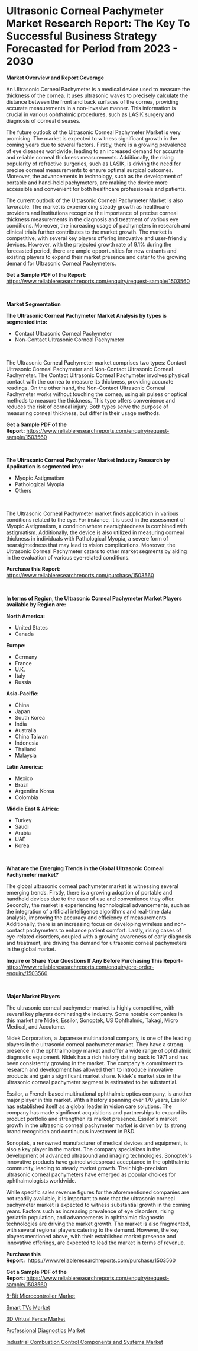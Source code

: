 <p><h1>Ultrasonic Corneal Pachymeter Market Research Report: The Key To Successful Business Strategy Forecasted for Period from 2023 - 2030</h1></p><p><strong>Market Overview and Report Coverage</strong></p>
<p><p>An Ultrasonic Corneal Pachymeter is a medical device used to measure the thickness of the cornea. It uses ultrasonic waves to precisely calculate the distance between the front and back surfaces of the cornea, providing accurate measurements in a non-invasive manner. This information is crucial in various ophthalmic procedures, such as LASIK surgery and diagnosis of corneal diseases.</p><p>The future outlook of the Ultrasonic Corneal Pachymeter Market is very promising. The market is expected to witness significant growth in the coming years due to several factors. Firstly, there is a growing prevalence of eye diseases worldwide, leading to an increased demand for accurate and reliable corneal thickness measurements. Additionally, the rising popularity of refractive surgeries, such as LASIK, is driving the need for precise corneal measurements to ensure optimal surgical outcomes. Moreover, the advancements in technology, such as the development of portable and hand-held pachymeters, are making the device more accessible and convenient for both healthcare professionals and patients.</p><p>The current outlook of the Ultrasonic Corneal Pachymeter Market is also favorable. The market is experiencing steady growth as healthcare providers and institutions recognize the importance of precise corneal thickness measurements in the diagnosis and treatment of various eye conditions. Moreover, the increasing usage of pachymeters in research and clinical trials further contributes to the market growth. The market is competitive, with several key players offering innovative and user-friendly devices. However, with the projected growth rate of 9.1% during the forecasted period, there are ample opportunities for new entrants and existing players to expand their market presence and cater to the growing demand for Ultrasonic Corneal Pachymeters.</p></p>
<p><strong>Get a Sample PDF of the Report:</strong> <a href="https://www.reliableresearchreports.com/enquiry/request-sample/1503560">https://www.reliableresearchreports.com/enquiry/request-sample/1503560</a></p>
<p>&nbsp;</p>
<p><strong>Market Segmentation</strong></p>
<p><strong>The Ultrasonic Corneal Pachymeter Market Analysis by types is segmented into:</strong></p>
<p><ul><li>Contact Ultrasonic Corneal Pachymeter</li><li>Non-Contact Ultrasonic Corneal Pachymeter</li></ul></p>
<p>&nbsp;</p>
<p><p>The Ultrasonic Corneal Pachymeter market comprises two types: Contact Ultrasonic Corneal Pachymeter and Non-Contact Ultrasonic Corneal Pachymeter. The Contact Ultrasonic Corneal Pachymeter involves physical contact with the cornea to measure its thickness, providing accurate readings. On the other hand, the Non-Contact Ultrasonic Corneal Pachymeter works without touching the cornea, using air pulses or optical methods to measure the thickness. This type offers convenience and reduces the risk of corneal injury. Both types serve the purpose of measuring corneal thickness, but differ in their usage methods.</p></p>
<p><strong>Get a Sample PDF of the Report:</strong>&nbsp;<a href="https://www.reliableresearchreports.com/enquiry/request-sample/1503560">https://www.reliableresearchreports.com/enquiry/request-sample/1503560</a></p>
<p>&nbsp;</p>
<p><strong>The Ultrasonic Corneal Pachymeter Market Industry Research by Application is segmented into:</strong></p>
<p><ul><li>Myopic Astigmatism</li><li>Pathological Myopia</li><li>Others</li></ul></p>
<p>&nbsp;</p>
<p><p>The Ultrasonic Corneal Pachymeter market finds application in various conditions related to the eye. For instance, it is used in the assessment of Myopic Astigmatism, a condition where nearsightedness is combined with astigmatism. Additionally, the device is also utilized in measuring corneal thickness in individuals with Pathological Myopia, a severe form of nearsightedness that may lead to vision complications. Moreover, the Ultrasonic Corneal Pachymeter caters to other market segments by aiding in the evaluation of various eye-related conditions.</p></p>
<p><strong>Purchase this Report:</strong>&nbsp; <a href="https://www.reliableresearchreports.com/purchase/1503560">https://www.reliableresearchreports.com/purchase/1503560</a></p>
<p>&nbsp;</p>
<p><strong>In terms of Region, the Ultrasonic Corneal Pachymeter Market Players available by Region are:</strong></p>
<p>
    <p> <strong> North America: </strong>
        <ul>
            <li>United States</li>
            <li>Canada</li>
        </ul>
        </p> 
    <p> <strong> Europe: </strong>
        <ul>
            <li>Germany</li>
            <li>France</li>
            <li>U.K.</li>
            <li>Italy</li>
            <li>Russia</li>
        </ul>
        </p> 
    <p> <strong> Asia-Pacific: </strong>
        <ul>
            <li>China</li>
            <li>Japan</li>
            <li>South Korea</li>
            <li>India</li>
            <li>Australia</li>
            <li>China Taiwan</li>
            <li>Indonesia</li>
            <li>Thailand</li>
            <li>Malaysia</li>
        </ul>
        </p> 
    <p> <strong> Latin America: </strong>
        <ul>
            <li>Mexico</li>
            <li>Brazil</li>
            <li>Argentina Korea</li>
            <li>Colombia</li>
        </ul>
        </p> 
    <p> <strong> Middle East & Africa: </strong>
        <ul>
            <li>Turkey</li>
            <li>Saudi</li>
            <li>Arabia</li>
            <li>UAE</li>
            <li>Korea</li>
        </ul>
    </p>
    </p>
<p>&nbsp;</p>
<p><strong>What are the Emerging Trends in the Global Ultrasonic Corneal Pachymeter market?</strong></p>
<p><p>The global ultrasonic corneal pachymeter market is witnessing several emerging trends. Firstly, there is a growing adoption of portable and handheld devices due to the ease of use and convenience they offer. Secondly, the market is experiencing technological advancements, such as the integration of artificial intelligence algorithms and real-time data analysis, improving the accuracy and efficiency of measurements. Additionally, there is an increasing focus on developing wireless and non-contact pachymeters to enhance patient comfort. Lastly, rising cases of eye-related disorders, coupled with a growing awareness of early diagnosis and treatment, are driving the demand for ultrasonic corneal pachymeters in the global market.</p></p>
<p><strong>Inquire or Share Your Questions If Any Before Purchasing This Report</strong>- <a href="https://www.reliableresearchreports.com/enquiry/pre-order-enquiry/1503560">https://www.reliableresearchreports.com/enquiry/pre-order-enquiry/1503560</a></p>
<p>&nbsp;</p>
<p><strong>Major Market Players</strong></p>
<p><p>The ultrasonic corneal pachymeter market is highly competitive, with several key players dominating the industry. Some notable companies in this market are Nidek, Essilor, Sonoptek, US Ophthalmic, Takagi, Micro Medical, and Accutome.</p><p>Nidek Corporation, a Japanese multinational company, is one of the leading players in the ultrasonic corneal pachymeter market. They have a strong presence in the ophthalmology market and offer a wide range of ophthalmic diagnostic equipment. Nidek has a rich history dating back to 1971 and has been consistently growing in the market. The company's commitment to research and development has allowed them to introduce innovative products and gain a significant market share. Nidek's market size in the ultrasonic corneal pachymeter segment is estimated to be substantial.</p><p>Essilor, a French-based multinational ophthalmic optics company, is another major player in this market. With a history spanning over 170 years, Essilor has established itself as a global leader in vision care solutions. The company has made significant acquisitions and partnerships to expand its product portfolio and strengthen its market presence. Essilor's market growth in the ultrasonic corneal pachymeter market is driven by its strong brand recognition and continuous investment in R&D.</p><p>Sonoptek, a renowned manufacturer of medical devices and equipment, is also a key player in the market. The company specializes in the development of advanced ultrasound and imaging technologies. Sonoptek's innovative products have gained widespread acceptance in the ophthalmic community, leading to steady market growth. Their high-precision ultrasonic corneal pachymeters have emerged as popular choices for ophthalmologists worldwide.</p><p>While specific sales revenue figures for the aforementioned companies are not readily available, it is important to note that the ultrasonic corneal pachymeter market is expected to witness substantial growth in the coming years. Factors such as increasing prevalence of eye disorders, rising geriatric population, and advancements in ophthalmic diagnostic technologies are driving the market growth. The market is also fragmented, with several regional players catering to the demand. However, the key players mentioned above, with their established market presence and innovative offerings, are expected to lead the market in terms of revenue.</p></p>
<p><strong>Purchase this Report:</strong>&nbsp;&nbsp;<a href="https://www.reliableresearchreports.com/purchase/1503560">https://www.reliableresearchreports.com/purchase/1503560</a></p>
<p></p>
<p><strong>Get a Sample PDF of the Report:</strong>&nbsp;<a href="https://www.reliableresearchreports.com/enquiry/request-sample/1503560">https://www.reliableresearchreports.com/enquiry/request-sample/1503560</a></p>
<p><p><a href="https://www.linkedin.com/pulse/8-bit-microcontroller-market-insights-players-forecast-till/">8-Bit Microcontroller Market</a></p><p><a href="https://medium.com/@elsahermann/smart-tvs-market-size-growth-forecast-2023-2030-ccbd3462e30e">Smart TVs Market</a></p><p><a href="https://www.linkedin.com/pulse/3d-virtual-fence-market-size-share-amp-trends-analysis-report/">3D Virtual Fence Market</a></p><p><a href="https://medium.com/@freedayundt/professional-diagnostics-market-size-cagr-trends-2024-2030-64e67488d595">Professional Diagnostics Market</a></p><p><a href="https://www.linkedin.com/pulse/industrial-combustion-control-components-systems-market-1c/">Industrial Combustion Control Components and Systems Market</a></p></p>
